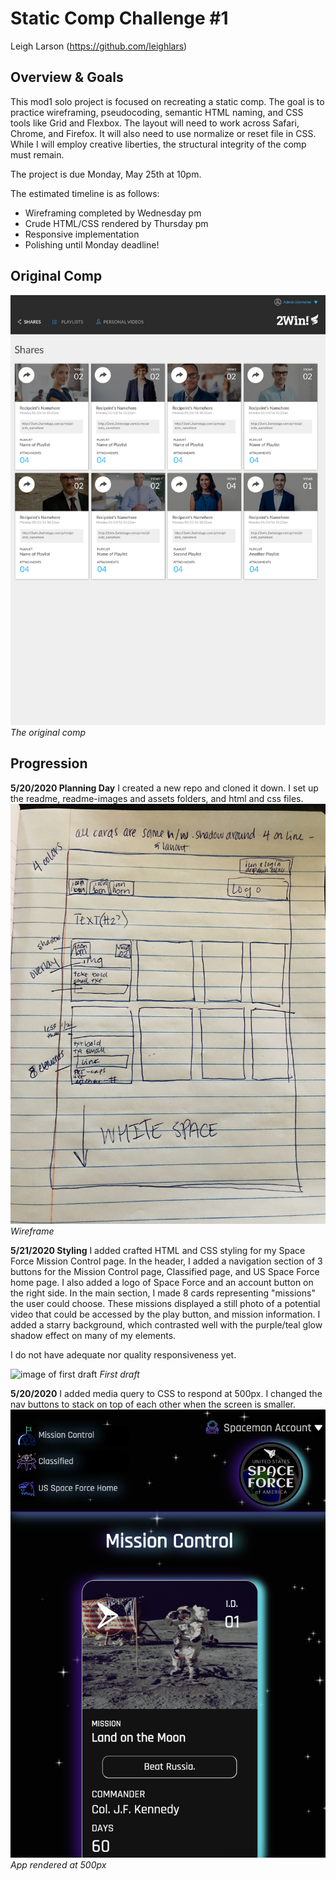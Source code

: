 # Static Comp Challenge #1
Leigh Larson 
(https://github.com/leighlars)

## Overview & Goals
This mod1 solo project is focused on recreating a static comp.
The goal is to practice wireframing, pseudocoding, semantic HTML naming, and CSS tools like Grid and Flexbox. The layout will need to work across Safari, Chrome, and Firefox. It will also need to use normalize or reset file in CSS. While I will employ creative liberties, the structural integrity of the comp must remain.

The project is due Monday, May 25th at 10pm.

The estimated timeline is as follows:
- Wireframing completed by Wednesday pm
- Crude HTML/CSS rendered by Thursday pm
- Responsive implementation
- Polishing until Monday deadline!

## Original Comp
![screenshot of original comp](/readme-images/original-comp.jpg)
*The original comp*

## Progression
**5/20/2020 Planning Day**
I created a new repo and cloned it down. I set up the readme, readme-images and assets folders, and html and css files.
![image of wireframe](/readme-images/compchal1-wireframe.jpg)
*Wireframe*

**5/21/2020 Styling**
I added crafted HTML and CSS styling for my Space Force Mission Control page. In the header, I added a navigation section of 3 buttons for the Mission Control page, Classified page, and US Space Force home page. I also added a logo of Space Force and an account button on the right side. In the main section, I made 8 cards representing "missions" the user could choose. These missions displayed a still photo of a potential video that could be accessed by the play button, and mission information. I added a starry background, which contrasted well with the purple/teal glow shadow effect on many of my elements.

I do not have adequate nor quality responsiveness yet.

![image of first draft](/readme-images/day-2progress.png)
*First draft*

**5/20/2020**
I added media query to CSS to respond at 500px.
I changed the  nav buttons to stack on top of each other when the screen is smaller.  
![image of media query](/readme-images/media-resp.png)
*App rendered at 500px*
